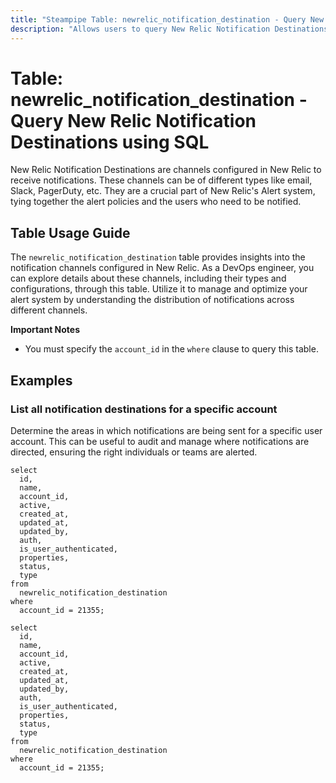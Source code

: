 ```yaml
---
title: "Steampipe Table: newrelic_notification_destination - Query New Relic Notification Destinations using SQL"
description: "Allows users to query New Relic Notification Destinations, providing insights into the notification channels configured in New Relic."
---
```


# Table: newrelic_notification_destination - Query New Relic Notification Destinations using SQL

New Relic Notification Destinations are channels configured in New Relic to receive notifications. These channels can be of different types like email, Slack, PagerDuty, etc. They are a crucial part of New Relic's Alert system, tying together the alert policies and the users who need to be notified.

## Table Usage Guide

The `newrelic_notification_destination` table provides insights into the notification channels configured in New Relic. As a DevOps engineer, you can explore details about these channels, including their types and configurations, through this table. Utilize it to manage and optimize your alert system by understanding the distribution of notifications across different channels.

**Important Notes**
- You must specify the `account_id` in the `where` clause to query this table.

## Examples

### List all notification destinations for a specific account
Determine the areas in which notifications are being sent for a specific user account. This can be useful to audit and manage where notifications are directed, ensuring the right individuals or teams are alerted.

```sql+postgres
select
  id,
  name,
  account_id,
  active,
  created_at,
  updated_at,
  updated_by,
  auth,
  is_user_authenticated,
  properties,
  status,
  type
from
  newrelic_notification_destination
where
  account_id = 21355;
```

```sql+sqlite
select
  id,
  name,
  account_id,
  active,
  created_at,
  updated_at,
  updated_by,
  auth,
  is_user_authenticated,
  properties,
  status,
  type
from
  newrelic_notification_destination
where
  account_id = 21355;
```